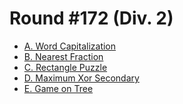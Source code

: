 # Round #172 (Div. 2)

* [A. Word Capitalization][]
* [B. Nearest Fraction][]
* [C. Rectangle Puzzle][]
* [D. Maximum Xor Secondary][]
* [E. Game on Tree][]

[A. Word Capitalization]:   http://codeforces.com/contest/281/problem/A
[B. Nearest Fraction]:      http://codeforces.com/contest/281/problem/B
[C. Rectangle Puzzle]:      http://codeforces.com/contest/281/problem/C
[D. Maximum Xor Secondary]: http://codeforces.com/contest/281/problem/D
[E. Game on Tree]:          http://codeforces.com/contest/281/problem/E
